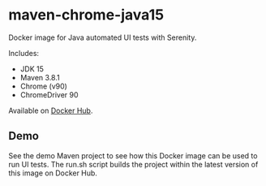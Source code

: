 # maven-chrome-java15

Docker image for Java automated UI tests with Serenity.

Includes:

* JDK 15
* Maven 3.8.1
* Chrome (v90)
* ChromeDriver 90

Available on [Docker Hub](https://hub.docker.com/r/zabolennyi/maven-chrome-java8/).

## Demo

See the demo Maven project to see how this Docker image can be used to run UI tests. 
The run.sh script builds the project within the latest version of this image on Docker Hub.
